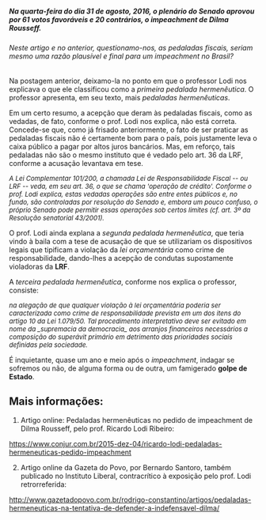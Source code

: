 
##### Na quarta-feira do dia 31 de agosto, 2016, o plenário do Senado aprovou por 61 votos favoráveis e 20 contrários, o impeachment de Dilma Rousseff.

###### Neste artigo e no anterior, questionamo-nos, as pedaladas fiscais, seriam mesmo uma razão plausível e final para um impeachment no Brasil?

Na postagem anterior, deixamo-la no ponto em que o professor Lodi nos explicava o que ele classificou como a _primeira pedalada hermenêutica_. O professor apresenta, em seu texto, mais _pedaladas hermenêuticas_.

Em um certo resumo, a acepção que deram às pedaladas fiscais, como as vedadas, de fato, conforme o prof. Lodi nos explica, não está correta. Concede-se que, como já frisado anteriormente, o fato de ser praticar as  pedaladas fiscais não é certamente bom para o país, pois justamente leva o caixa público a pagar por altos juros bancários. Mas, em reforço, tais pedaladas não são o mesmo instituto que é vedado pelo art. 36 da LRF, conforme a acusação levantava em tese.
 
<cite style="font-size:small">
A Lei Complementar 101/200, a chamada Lei de Responsabilidade Fiscal -- ou LRF -- veda, em seu art. 36, o que se chama 'operação de crédito'.  Conforme o prof. Lodi explica, estas vedadas operações são entre entes públicos e, no fundo, são controladas por resolução do Senado e, embora um pouco confuso, o próprio Senado pode permitir essas operações sob certos limites (cf. art. 3º da Resolução senatorial 43/2001).
</cite>

O prof. Lodi ainda explana a _segunda pedalada hermenêutica_, que teria vindo à baila com a tese de acusação de que se utilizariam os dispositivos legais que tipificam a violação da _lei orçamentária_ como crime de responsabilidade, dando-lhes a acepção de condutas supostamente violadoras da **LRF**.

A _terceira pedalada hermenêutica_, conforme nos explica o professor, consiste:

<cite style="font-size:small">
na alegação de que qualquer violação à lei orçamentária poderia ser caracterizada como crime de responsabilidade prevista em um dos itens do artigo 10 da Lei 1.079/50. Tal procedimento interpretativo deve ser evitado em nome da _supremacia da democracia_ aos arranjos financeiros necessários a composição do superávit primário em detrimento das prioridades sociais definidas pela sociedade.
</cite>

É inquietante, quase um ano e meio após o _impeachment_, indagar se sofremos ou não, de alguma forma ou de outra, um famigerado **golpe de Estado**.

Mais informações:
-----------------

1) Artigo online: Pedaladas hermenêuticas no pedido de impeachment de Dilma Rousseff, pelo prof. Ricardo Lodi Ribeiro:

https://www.conjur.com.br/2015-dez-04/ricardo-lodi-pedaladas-hermeneuticas-pedido-impeachment


2) Artigo online da Gazeta do Povo, por Bernardo Santoro, também publicado no Instituto Liberal, contracrítico à exposição pelo prof. Lodi retrorreferida:

http://www.gazetadopovo.com.br/rodrigo-constantino/artigos/pedaladas-hermeneuticas-na-tentativa-de-defender-a-indefensavel-dilma/
